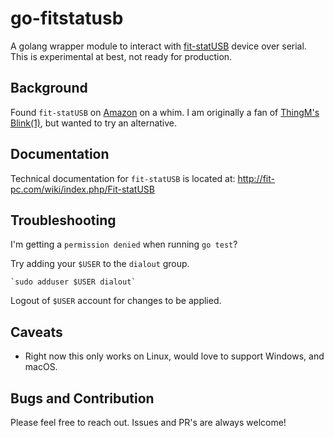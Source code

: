 # go-fitstatusb

A golang wrapper module to interact with [fit-statUSB](https://fit-iot.com/web/product/fit-statusb/) device over serial. This is experimental at best, not ready for production.

## Background

Found `fit-statUSB` on [Amazon](https://www.amazon.com/dp/B07CKFLQ5V) on a whim. I am originally a fan of [ThingM's Blink(1)](https://www.amazon.com/ThingM-Blink-USB-RGB-BLINK1MK3/dp/B07Q8944QK), but wanted to try an alternative.

## Documentation

Technical documentation for `fit-statUSB` is located at: <http://fit-pc.com/wiki/index.php/Fit-statUSB>

## Troubleshooting

I'm getting  a `permission denied` when running `go test`?

Try adding your `$USER` to the `dialout` group.

    `sudo adduser $USER dialout`

Logout of `$USER` account for changes to be applied.

## Caveats

* Right now this only works on Linux, would love to support Windows, and macOS.


## Bugs and Contribution

Please feel free to reach out. Issues and PR's are always welcome!
